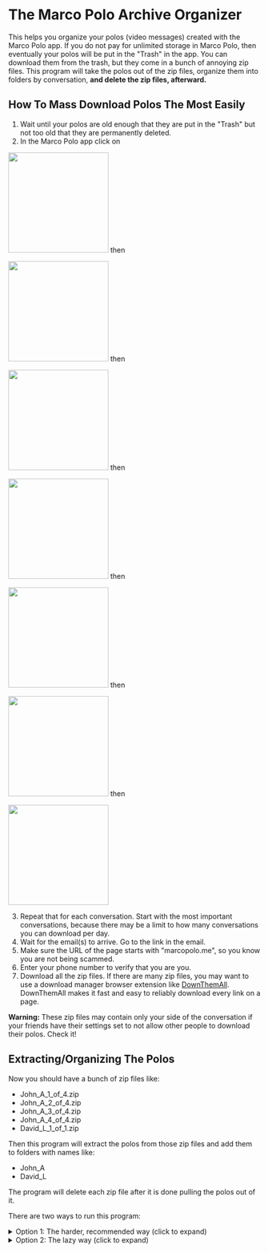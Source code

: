 # The Marco Polo Archive Organizer

This helps you organize your polos (video messages) created with the Marco Polo app. If you do not pay for unlimited storage in Marco Polo, then eventually your polos will be put in the "Trash" in the app. You can download them from the trash, but they come in a bunch of annoying zip files. This program will take the polos out of the zip files, organize them into folders by conversation, **and delete the zip files, afterward.**

## How To Mass Download Polos The Most Easily

1. Wait until your polos are old enough that they are put in the "Trash" but not too old that they are permanently deleted.
2. In the Marco Polo app click on

<image src="./supplemental-docs/pictures/screenshot-1.jpg" width="200px" /> then

<image src="./supplemental-docs/pictures/screenshot-2.jpg" width="200px" /> then

<image src="./supplemental-docs/pictures/screenshot-3.jpg" width="200px" /> then

<image src="./supplemental-docs/pictures/screenshot-4.jpg" width="200px" /> then

<image src="./supplemental-docs/pictures/screenshot-5.jpg" width="200px" /> then

<image src="./supplemental-docs/pictures/screenshot-6.jpg" width="200px" /> then

<image src="./supplemental-docs/pictures/screenshot-7.jpg" width="200px" />

3. Repeat that for each conversation. Start with the most important conversations, because there may be a limit to how many conversations you can download per day.
3. Wait for the email(s) to arrive. Go to the link in the email.
4. Make sure the URL of the page starts with "marcopolo.me", so you know you are not being scammed.
5. Enter your phone number to verify that you are you.
6. Download all the zip files. If there are many zip files, you may want to use a download manager browser extension like [DownThemAll](https://www.downthemall.org/). DownThemAll makes it fast and easy to reliably download every link on a page.

**Warning:** These zip files may contain only your side of the conversation if your friends have their settings set to not allow other people to download their polos. Check it!

## Extracting/Organizing The Polos

Now you should have a bunch of zip files like:

- John_A_1_of_4.zip
- John_A_2_of_4.zip
- John_A_3_of_4.zip
- John_A_4_of_4.zip
- David_L_1_of_1.zip

Then this program will extract the polos from those zip files and add them
to folders with names like:

- John_A
- David_L

The program will delete each zip file after it is done pulling the polos out of it.

There are two ways to run this program:

<details>
<summary id="option1">Option 1: The harder, recommended way (click to expand)</summary>

Here, you will run the program with Deno. This is the recommended way to run the program because it is safer for you. If you run a program with [Deno](https://deno.land) you can be confident that the program will not have the permission/power to harm your computer or your data, unless you give it permission to do so.

1. Put all the downloaded zip files in a folder that doesn't have any non-Marco-Polo zip files in it.
2. Make a copy of the folder, just in case something goes wrong. (I don't think anything will go wrong.)
3. Install Deno. Deno is small and harmless to install. It is well-respected for its security features. See [here](https://docs.deno.com/runtime/manual/getting_started/installation) for install instructions.
4. Open a terminal. (On Windows, you can do this by pressing the Windows key and typing "powershell" then pressing enter.)
6. Copy and paste
```PowerShell
deno run https://raw.githubusercontent.com/davidbludlow/marco-polo-archive-organizer/main/extract-polos.ts
```

into the terminal, then press enter. If it says it doesn't know what "deno" is, then maybe restart your terminal or maybe you didn't install Deno correctly.
7. When it asks, tell it where the folder with the zip files is.
8. When it asks for permission to read or write that folder, say yes.
9. After waiting for the program to finish, check each conversation and make sure that both sides of the conversation are there! If not, then call your friend and ask them to change their Marco Polo settings to allow other people to download their polos.
</details>

<details>
<summary id="option2">Option 2: The lazy way (click to expand)</summary>

This way is easier, but it is not recommended, because it involves running some program that you downloaded from the internet. This program isn't a virus, but how do you know that?

1. Put all the downloaded zip files in a folder that doesn't have any non-Marco-Polo zip files in it.
2. Make a copy of the folder, just in case something goes wrong. (I don't think anything will go wrong.)
3. If you are on Windows, download the program [extract-polos.exe](https://github.com/davidbludlow/marco-polo-archive-organizer/raw/main/extract-polos.exe?download=). If you are on Mac, then do Option 1, because, even though I could have easily created a Mac version of the program, I didn't, because I don't have a Mac to test it on. If you are running Linux, then you are probably too smart to do Option 2. It is not worth the trouble that it would take to run this program on a mobile device.
4. Move extract-polos.exe into the folder with the zip files.
5. Run extract-polos.exe.
7. After waiting for the program to finish, check each conversation and make sure that both sides of the conversation are there! If not, then call your friend and ask them to change their Marco Polo settings to allow other people to download their polos.
</details>
